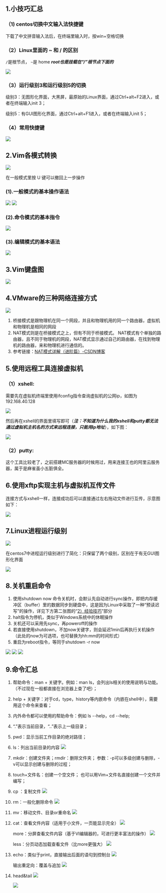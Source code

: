 ## 1.小技巧汇总

### （1) centos切换中文输入法快捷键

下载了中文拼音输入法后，在终端里输入时，按win+空格切换

### （2）Linux里面的 ~ 和 / 的区别

`/`是根节点， `~`是 home
***root也是挂载在“/”根节点下面的***

![](img/001.png)

### （3）运行级别3和运行级别5的切换

级别3：无图形化界面，大黑屏，最原始的Linux界面，通过Ctrl+alt+F2进入，或者在终端输入init 3；

级别5：有GUI图形化界面，通过Ctrl+alt+F1进入，或者在终端输入init 5；

### （4）常用快捷键

![](img/017.png)

## 2.Vim各模式转换

![](img/002.png)

在一般模式里按 U 键可以撤回上一步操作

### (1).一般模式的基本操作语法

![](img/003.png)
![](img/004.png)



### (2).命令模式的基本指令

![](img/005.png)

### (3).编辑模式的基本语法

![](img/006.png)

## 3.Vim键盘图

![](img/007.png)

## 4.VMware的三种网络连接方式

![](img/008.png)

1. 桥接模式是跟物理机在同一个网段，并且和物理机用的同一个路由器，虚拟机和物理机是相同的网段
2. NAT模式则是在桥接模式之上，但有不同于桥接模式。
   NAT模式有个单独的路由器，且不同于物理机的网段，NAT模式显示通过自己的路由器，在找到物理机的路由器，来和物理机进行通信的。
3. 参考链接：[NAT模式详解（进阶篇）-CSDN博客](https://blog.csdn.net/qq_45300786/article/details/109900553)


## 5.使用远程工具连接虚拟机

### （1）xshell:

需要先在虚拟机终端里使用ifconfig指令查询虚拟机的公网ip，如图为192.168.40.128

![](img/009.png)

然后再在xshell的界面里填写即可（***注：不知道为什么我的xshell和putty都无法通过虚拟机主机名的方式来远程连接，只能用ip地址***），如下图：

![](img/010.png)

### （2）putty:

这个工具比较老了，之前搭建MC服务器的时候用过，用来连接王也的阿里云服务器，属于是麻雀虽小五脏俱全。

## 6.使用xftp实现主机与虚拟机互传文件

连接方式与xshell一样，连接成功后可以直接通过左右拖动文件进行互传，示意图如下：

![](img/011.png)

## 7.Linux进程运行级别

![](img/012.png)

在centos7中进程运行级别进行了简化：只保留了两个级别，区别在于有无GUI图形化界面

![](img/013.png)

## 8.关机重启命令

1. 使用shutdown now 命令关机时，会默认先自动进行sync操作，即把内存缓冲区（buffer）里的数据同步到硬盘中，这是因为Linux中采取了一种“预读迟写”的操作，详见下方第二张图的“[2）经验技巧]()”部分
2. halt指令为停机，类似于Windows系统中的休眠操作
3. 关机还可以采用先sync，再poweroff的操作
4. 若直接使用shutdown，不加now关键字，则会延迟1min后再执行关机操作（此处的now为可选项，也可替换为hh:mm的时间形式）
5. 重启为reboot指令，等同于shutdown -r now 

![](img/014.png)
![](img/015.png)
![](img/016.png)

## 9.命令汇总

1. 帮助命令：man + 关键字。例如：man ls，会列出ls相关的使用说明与功能。（不过现在一般都直接在浏览器上查了吧）；

2. help + 关键字：对于cd，type，history等内嵌命令（内嵌在shell中），需要用这个命令来查看；

3. 内外命令都可以使用的帮助命令：例如 ls --help，cd --help;

4. “.”表示当前目录，“..”表示上一级目录；

5. pwd：显示当前工作目录的绝对路径；

6. ls：列出当前目录的内容
   ![](img/018.png)

7. mkdir：创建文件夹；rmdir：删除文件夹；
   参数：-p可以多级创建与删除，-v可以显示创建与删除的过程；

8. touch+文件名：创建一个空文件；
   也可以用Vim+文件名直接创建一个文件并编写；

9. cp ：复制文件
   ![](img/019.png)

10. rm：一般化删除命令
    ![](img/020.png)

11. mv：移动文件、目录or重命名
    ![](img/021.png)

12. cat：查看文件内容（适用于小文件，一页能显示完全）
    ![](img/022.png)

    more：分屏查看文件内容（基于VI编辑器的，可进行更丰富法的操作）
    ![](img/023.png)

    less：分页动态加载查看文件（比more更强大）
    ![](img/024.png)

13. echo：类似于print，直接输出后面的语句到控制台
    ![](img/025.png)

    输出重定向：覆盖与追加
    ![](img/026.png)

14. head&tail
    ![](img/027.png)

    ![](img/028.png)

